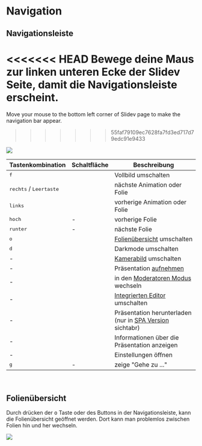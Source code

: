 # Navigation

## Navigationsleiste

<<<<<<< HEAD
Bewege deine Maus zur linken unteren Ecke der Slidev Seite, damit die Navigationsleiste erscheint.
=======
Move your mouse to the bottom left corner of Slidev page to make the navigation bar appear.
>>>>>>> 55faf79109ec7628fa7fd3ed717d79edc91e9433

![](/screenshots/navbar.png)

| Tastenkombination | Schaltfläche | Beschreibung |
| --- | --- | --- |
| <kbd>f</kbd> | <carbon-maximize class="inline-icon-btn"/> <carbon-minimize class="inline-icon-btn"/> | Vollbild umschalten |
| <kbd>rechts</kbd> / <kbd>Leertaste</kbd> | <carbon-arrow-right class="inline-icon-btn"/> | nächste Animation oder Folie |
| <kbd>links</kbd> | <carbon-arrow-left class="inline-icon-btn"/> | vorherige Animation oder Folie |
| <kbd>hoch</kbd> | - | vorherige Folie |
| <kbd>runter</kbd> | - | nächste Folie |
| <kbd>o</kbd> | <carbon-apps class="inline-icon-btn"/> | [Folienübersicht](#slides-overview) umschalten |
| <kbd>d</kbd> | <carbon-sun class="inline-icon-btn"/> <carbon-moon class="inline-icon-btn"/> | Darkmode umschalten |
| - | <carbon-user-avatar class="inline-icon-btn"/> | [Kamerabild](/guide/recording#camera-view) umschalten |
| - | <carbon-video class="inline-icon-btn"/> | Präsentation [aufnehmen](/guide/recording#camera-view) |
| - | <carbon-user-speaker class="inline-icon-btn"/> | in den [Moderatoren Modus](/guide/presenter-mode) wechseln |
| - | <carbon-edit class="inline-icon-btn"/> | [Integrierten Editor](/guide/editors#integrated-editor) umschalten |
| - | <carbon-download class="inline-icon-btn"/> | Präsentation herunterladen (nur in [SPA Version](/guide/exporting#single-page-application-spa) sichtabr) |
| - | <carbon-information class="inline-icon-btn"/> | Informationen über die Präsentation anzeigen |
| - | <carbon-settings-adjust class="inline-icon-btn"/> | Einstellungen öffnen |
| <kbd>g</kbd> | - | zeige "Gehe zu ..." |

<br>

## Folienübersicht

Durch drücken der <kbd>o</kbd> Taste oder des <carbon-apps class="inline-icon-btn"/> Buttons in der Navigationsleiste, kann die Folienübersicht geöffnet werden. Dort kann man problemlos zwischen Folien hin und her wechseln.

![](/screenshots/slides-overview.png)
